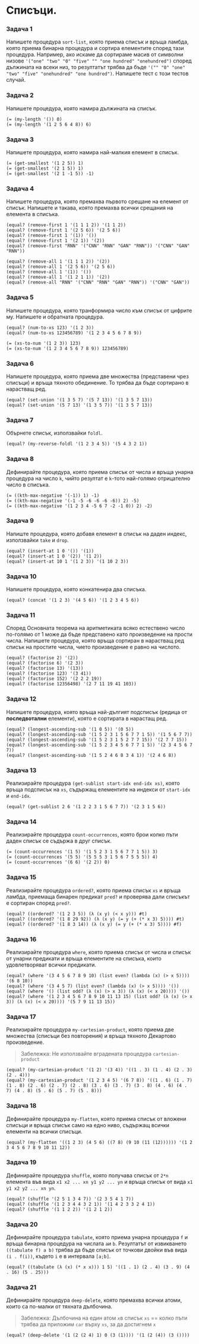 # Списъци.

### Задача 1
Напишете процедура `sort-list`, която приема списък и връща ламбда, която приема бинарна процедура и сортира елементите според тази процедура. Например, ако искаме да сортираме масив от символни низове `'("one" "two" "0" "five" "" "one hundred" "onehundred")` според дължината на всеки низ, то резултатът трябва да бъде `'("" "0" "one" "two" "five" "onehundred" "one hundred")`. Напишете тест с този тестов случай.

### Задача 2
Напишете процедура, която намира дължината на списък.

```racket
(= (my-length '()) 0)
(= (my-length '(1 2 5 6 4 8)) 6)
```

### Задача 3
Напишете процедура, която намира най-малкия елемент в списък.

```racket
(= (get-smallest '(1 2 5)) 1)
(= (get-smallest '(2 1 5)) 1)
(= (get-smallest '(2 1 -1 5)) -1)
```


### Задача 4
Напишете процедура, която премахва първото срещане на елемент от списък. Напишете и такава, която премахва всички срещания на елемента в списъка.

```racket
(equal? (remove-first 1 '(1 1 1 2)) '(1 1 2))
(equal? (remove-first 1 '(2 5 6)) '(2 5 6))
(equal? (remove-first 1 '(1)) '())
(equal? (remove-first 1 '(2 1)) '(2))
(equal? (remove-first "RNN" '("CNN" "RNN" "GAN" "RNN")) '("CNN" "GAN" "RNN"))

(equal? (remove-all 1 '(1 1 1 2)) '(2))
(equal? (remove-all 1 '(2 5 6)) '(2 5 6))
(equal? (remove-all 1 '(1)) '())
(equal? (remove-all 1 '(1 2 1 1)) '(2))
(equal? (remove-all "RNN" '("CNN" "RNN" "GAN" "RNN")) '("CNN" "GAN"))
```

### Задача 5
Напишете процедура, която транформира число към списък от цифрите му. Напишете и обратната процедура.

```racket
(equal? (num-to-xs 123) '(1 2 3))
(equal? (num-to-xs 123456789) '(1 2 3 4 5 6 7 8 9))

(= (xs-to-num '(1 2 3)) 123)
(= (xs-to-num '(1 2 3 4 5 6 7 8 9)) 123456789)
```

### Задача 6
Напишете процедура, която приема две множества (представени чрез списъци) и връща тяхното обединение. То трябва да бъде сортирано в нарастващ ред.

```racket
(equal? (set-union '(1 3 5 7) '(5 7 13)) '(1 3 5 7 13))
(equal? (set-union '(5 7 13) '(1 3 5 7)) '(1 3 5 7 13))
```

### Задача 7
Обърнете списък, използвайки `foldl`.

```racket
(equal? (my-reverse-foldl '(1 2 3 4 5)) '(5 4 3 2 1))
```

### Задача 8
Дефинирайте процедура, която приема списък от числа и връща унарна процедура на число `k`, чийто резултат е `k`-тото най-голямо отрицателно число в списъка.

```racket
(= ((kth-max-negative '(-1)) 1) -1)
(= ((kth-max-negative '(-1 -5 -6 -6 -6 -6)) 2) -5)
(= ((kth-max-negative '(1 2 3 4 -5 6 7 -2 -1 0)) 2) -2)
```

### Задача 9
Напиште процедура, която добавя елемент в списък на даден индекс, използвайки `take` и `drop`.

```racket
(equal? (insert-at 1 0 '()) '(1))
(equal? (insert-at 1 0 '(2)) '(1 2))
(equal? (insert-at 10 1 '(1 2 3)) '(1 10 2 3))
```

### Задача 10
Напишете процедура, която конкатенира два списъка.

```racket
(equal? (concat '(1 2 3) '(4 5 6)) '(1 2 3 4 5 6))
```

### Задача 11
Според Основната теорема на аритметиката всяко естествено число по-голямо от 1 може да бъде представено като произведение на прости числа. Напишете процедура, която връща сортиран в нарастващ ред списък на простите числа, чието произведение е равно на числото.

```racket
(equal? (factorise 2) '(2))
(equal? (factorise 6) '(2 3))
(equal? (factorise 13) '(13))
(equal? (factorise 123) '(3 41))
(equal? (factorise 152) '(2 2 2 19))
(equal? (factorise 12356498) '(2 7 11 19 41 103))
```

### Задача 12
Напишете процедура, която връща най-дългият подсписък (редица от **последвотални** елементи), която е сортирата в нарастащ ред.

```racket
(equal? (longest-ascending-sub '(1 0 5)) '(0 5))
(equal? (longest-ascending-sub '(1 5 2 3 1 5 6 7 7 1 5)) '(1 5 6 7 7))
(equal? (longest-ascending-sub '(1 5 2 3 1 5 2 7 7 15)) '(2 7 7 15))
(equal? (longest-ascending-sub '(1 5 2 3 4 5 6 7 7 1 5)) '(2 3 4 5 6 7 7))
(equal? (longest-ascending-sub '(1 5 2 4 6 8 3 4 1)) '(2 4 6 8))
```

### Задача 13
Реализирайте процедура `(get-sublist start-idx end-idx xs)`, която връща подсписък на `xs`, съдържащ елементите на индекси от `start-idx` и `end-idx`.

```racket
(equal? (get-sublist 2 6 '(1 2 2 3 1 5 6 7 7)) '(2 3 1 5 6))
```

### Задача 14
Реализирайте процедура `count-occurrences`, която брои колко пъти даден списък се съдържа в друг списък.

```racket
(= (count-occurrences '(1 5) '(1 5 2 3 1 5 6 7 7 1 5)) 3)
(= (count-occurrences '(5 5) '(5 5 5 3 1 5 6 7 5 5 5)) 4)
(= (count-occurrences '(6 6) '(2 2)) 0)
```

### Задача 15
Реализирайте процедура `ordered?`, която приема списък `xs` и връща ламбда, приемаща бинарен предикат `pred?` и проверява дали списъкът е сортиран според `pred?`.

```racket
(equal? ((ordered? '(1 2 3 5)) (λ (x y) (< x y))) #t)
(equal? ((ordered? '(1 8 29 92)) (λ (x y) (= y (+ (* x 3) 5)))) #t)
(equal? ((ordered? '(1 8 3 14)) (λ (x y) (= y (+ (* x 3) 5)))) #f)
```

### Задача 16
Реализирайте процедура `where`, която приема списък от числа и списък от унарни предикати и връща елементите на списъка, които удовлетворяват всички предикати.

```racket
(equal? (where '(3 4 5 6 7 8 9 10) (list even? (lambda (x) (> x 5)))) '(6 8 10))
(equal? (where '(3 4 5 7) (list even? (lambda (x) (> x 5)))) '())
(equal? (where '() (list odd? (λ (x) (> x 3)) (λ (x) (< x 20)))) '())
(equal? (where '(1 2 3 4 5 6 7 8 9 10 11 13 15) (list odd? (λ (x) (> x 3)) (λ (x) (< x 20)))) '(5 7 9 11 13 15))
```

### Задача 17
Реализирайте процедура `my-cartesian-product`, която приема две множества (списъци без повторения) и връща тяхното Декартово произведение.

> Забележка: Не използвайте вградената процедура `cartesian-product`

```racket
(equal? (my-cartesian-product '(1 2) '(3 4)) '((1 . 3) (1 . 4) (2 . 3) (2 . 4)))
(equal? (my-cartesian-product '(1 2 3 4 5) '(6 7 8)) '((1 . 6) (1 . 7) (1 . 8) (2 . 6) (2 . 7) (2 . 8) (3 . 6) (3 . 7) (3 . 8) (4 . 6) (4 . 7) (4 . 8) (5 . 6) (5 . 7) (5 . 8)))
```

### Задача 18
Дефинирайте процедура `my-flatten`, която приема списък от вложени списъци и връща списък само на едно ниво, съдържащ всички елементи на всички списъци.

```racket
(equal? (my-flatten '((1 2 3) (4 5 6) ((7 8) (9 10 (11 (12)))))) '(1 2 3 4 5 6 7 8 9 10 11 12))
```

### Задача 19
Дефинирайте процедура `shuffle`, която получава списък от `2*n` елемента във вида `x1 x2 ... xn y1 y2 ... yn` и връща списък от вида `x1 y1 x2 y2 ... xn yn`.

```racket
(equal? (shuffle '(2 5 1 3 4 7)) '(2 3 5 4 1 7))
(equal? (shuffle '(1 2 3 4 4 3 2 1)) '(1 4 2 3 3 2 4 1))
(equal? (shuffle '(1 1 2 2)) '(1 2 1 2))
```

### Задача 20
Дефинирайте процедура `tabulate`, която приема унарна процедура `f` и връща бинарна процедура на числата `a`и `b`. Резултатът от извикването `((tabulate f) a b)` трябва да бъде списък от точкови двойки във вида `(i . f(i))`, където `i` е в интервала `[a;b]`.

```racket
(equal? ((tabulate (λ (x) (* x x))) 1 5) '((1 . 1) (2 . 4) (3 . 9) (4 . 16) (5 . 25)))
```

### Задача 21
Дефинирайте процедура `deep-delete`, която премахва всички атоми, които са по-малки от тяхната дълбочина.

> Забележка: Дълбочина на един атом `x`в списък `xs` == колко пъти трябва да приложим `car` върху `xs`, за да достигнем `x`

```racket
(equal? (deep-delete '(1 (2 (2 4) 1) 0 (3 (1)))) '(1 (2 (4)) (3 ())))
```